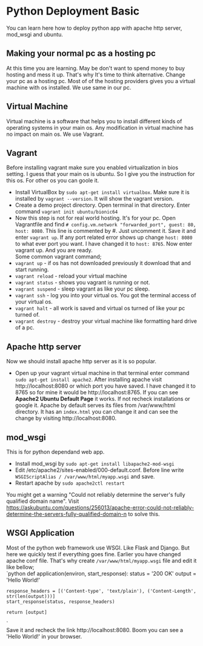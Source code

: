 # Python Deployment Basic

You can learn here how to deploy python app with apache http server, mod_wsgi and ubuntu.

## Making your normal pc as a hosting pc

At this time you are learning. May be don't want to spend money to buy hosting and mess it up. That's why It's time to think alternative. Change your pc as a hosting pc. Most of of the hosting providers gives you a virtual machine with os installed. We use same in our pc.

## Virtual Machine

Virtual machine is a software that helps you to install different kinds of operating systems in your main os. Any modification in virtual machine has no impact on main os. We use Vagrant.

## Vagrant

Before installing vagrant make sure you enabled virtualization in bios setting. I guess that your main os is ubuntu. So I give you the instruction for this os. For other os you can goole it.

- Install VirtualBox by `sudo apt-get install virtualbox`. Make sure it is installed by `vagrant --version`. It will show the vagrant version.
- Create a demo project directory. Open terminal in that directory. Enter command `vagrant init ubuntu/bionic64`
- Now this step is not for real world hosting. It's for your pc. Open Vagrantfile and find `# config.vm.network "forwarded_port", guest: 80, host: 8080`. This line is commented by #. Just uncomment it. Save it and enter `vagrant up`. If any port related error shows up change `host: 8080` to what ever port you want. I have changed it to `host: 8765`. Now enter vagrant up. And you are ready.  
  Some common vagrant command;  
- `vagrant up` - if os has not downloaded previously it download that and start running.  
- `vagrant reload` - reload your virtual machine
- `vagrant status` - shows you vagrant is running or not.  
- `vagrant suspend` - sleep vagrant as like your pc sleep.  
- `vagrant ssh` - log you into your virtual os. You got the terminal access of your virtual os.  
- `vagrant halt` - all work is saved and virtual os turned of like your pc turned of.  
- `vagrant destroy` - destroy your virtual machine like formatting hard drive of a pc.  

## Apache http server
Now we should install apache http server as it is so popular. 
- Open up your vagrant virtual machine in that terminal enter command `sudo apt-get install apache2`. After installing apache visit http://localhost:8080 or which port you have saved. I have changed it to 8765 so for mine it would be http://localhost:8765. If you can see **Apache2 Ubuntu Default Page** it works. If not recheck installations or google it. Apache by default serves its files from /var/www/html directory. It has an `index.html` you can change it and can see the change by visiting http://localhost:8080.  


## mod_wsgi 
This is for python dependand web app.  
- Install mod_wsgi by `sudo apt-get install libapache2-mod-wsgi`
- Edit /etc/apache2/sites-enabled/000-default.conf. Before </VirtualHost> line write `WSGIScriptAlias / /var/www/html/myapp.wsgi` and save.
- Restart apache by `sudo apache2ctl restart`

You might get a warning "Could not reliably determine the server's fully qualified domain name". Visit https://askubuntu.com/questions/256013/apache-error-could-not-reliably-determine-the-servers-fully-qualified-domain-n to solve this.  

## WSGI Application
Most of the python web framework use WSGI. Like Flask and Django. But here we quickly test if everything goes fine. Earlier you have changed apache conf file. That's why create `/var/www/html/myapp.wsgi` file and edit it like bellow;  
`python
def application(environ, start_response):
    status = '200 OK'
    output = 'Hello World!'

    response_headers = [('Content-type', 'text/plain'), ('Content-Length', str(len(output)))]
    start_response(status, response_headers)

    return [output]
`  
Save it and recheck the link http://localhost:8080. Boom you can see a 'Hello World!' in your browser. 